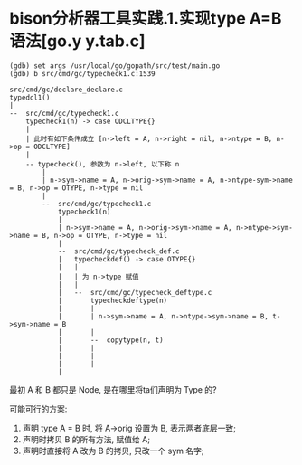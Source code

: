 # bison分析器工具实践.1.实现type A=B语法[go.y y.tab.c]


```
(gdb) set args /usr/local/go/gopath/src/test/main.go
(gdb) b src/cmd/gc/typecheck1.c:1539
```

```
src/cmd/gc/declare_declare.c
typedcl1()
|
--  src/cmd/gc/typecheck1.c
    typecheck1(n) -> case ODCLTYPE{}
    |
    | 此时有如下条件成立 [n->left = A, n->right = nil, n->ntype = B, n->op = ODCLTYPE]
    |
	-- typecheck(), 参数为 n->left, 以下称 n
		|
		| n->sym->name = A, n->orig->sym->name = A, n->ntype-sym->name = B, n->op = OTYPE, n->type = nil
		|
		--  src/cmd/gc/typecheck1.c
		    typecheck1(n)
		    |
			| n->sym->name = A, n->orig->sym->name = A, n->ntype->sym->name = B, n->op = OTYPE, n->type = nil
			|
			--  src/cmd/gc/typecheck_def.c
			|   typecheckdef() -> case OTYPE{}
			|   |
			|   | 为 n->type 赋值
			|   |
			|   --  src/cmd/gc/typecheck_deftype.c
			|       typecheckdeftype(n)
			|       |
			|       | n->sym->name = A, n->ntype->sym->name = B, t->sym->name = B
			|       |
			|       --  copytype(n, t)
			|       |
			|       |
			|       |
			|
```

最初 A 和 B 都只是 Node, 是在哪里将ta们声明为 Type 的?

可能可行的方案:

1. 声明 type A = B 时, 将 A->orig 设置为 B, 表示两者底层一致;
2. 声明时拷贝 B 的所有方法, 赋值给 A;
3. 声明时直接将 A 改为 B 的拷贝, 只改一个 sym 名字;
